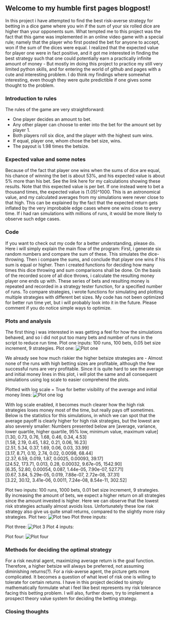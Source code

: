 ## Welcome to my humble first pages blogpost!

In this project i have attempted to find the best risk-averse strategy for betting in a dice game where you win if the sum of your six rolled dice are higher than your opponents sum. What tempted me to this project was the fact that this game was implemented in an online video game with a special rule; namely that the player who first posted the bet for anyone to accept, won if the sum of the dices were equal. I realized that the expected value for player one were in fact positive, and it got me interested in finding the best strategy such that one could potentially earn a practically infinite amount of money - But mostly im doing this project to practice my still very limited python skills, and for entering the world of github and pages with a cute and interesting problem. I do think my findings where somewhat interesting, even though they were quite predictible if one gives some thought to the problem.


### Introduction to rules
The rules of the game are very straightforward:
- One player decides an amount to bet.
- Any other player can choose to enter into the bet for the amount set by player 1.
- Both players roll six dice, and the player with the highest sum wins. 
- If equal, player one, whom chose the bet size, wins. 
- The payout is 1.98 times the betsize.

### Expected value and some notes
Because of the fact that player one wins when the sums of dice are equal, his chance of winning the bet is about 53%, and his expected value is about 5% more than his bet. See the link here for my calculations showing these results. Note that this expected value is per bet. If one instead were to bet a thousand times, the expected value is (1.05)^1000. This is an astronomical value, and my calculated averages from my simulations were never close to that high. This can be explained by the fact that the expected return gets inflated by the very improbable edge cases where one wins close to every time. If i had ran simulations with millions of runs, it would be more likely to observe such edge cases.

### Code
If you want to check out my code for a better understanding, please do. Here i will simply explain the main flow of the program: First, i generate six random numbers and compare the sum of these. This simulates the dice-throwing. Then i compare the sums, and conclude that player one wins if his sum is equal or higher. Then i created functions for deciding how many times this dice throwing and sum comparisons shall be done. On the basis of the recorded score of all dice throws, i calculate the resulting money player one ends up with. These series of bets and resulting money is repeated and recorded in a strategy tester function, for a specified number of runs. To compare strategies, i wrote functions for simulating and plotting multiple strategies with different bet sizes. My code has not been optimized for better run time yet, but i will probably look into it in the future. Please comment if you do notice simple ways to optimize.
### Plots and analysis
The first thing i was interested in was getting a feel for how the simulations behaved, and so i did not put too many bets and number of runs in the script to reduce run time.
Plot one inputs: 100 runs, 100 bets, 0.05 bet size increment, 9 strategies.
Plot one:
![Plot one](https://raw.githubusercontent.com/Snobben/gambling-strategy-simulator/gh-pages/Plots%20and%20stats%20for%20gambling-strategy-simulator/plot1-logfalse.png)  

We already see how much riskier the higher betsize strategies are - Almost none of the runs with high betting sizes are profitable, although the few successful runs are very profitable. Since it is quite hard to see the average and initial money lines in this plot, i will plot the same and all consequent simulations using log scale to easier comprehend the plots. 


Plotted with log scale = True for better visibility of the average and initial money lines:
![Plot one log](https://raw.githubusercontent.com/Snobben/gambling-strategy-simulator/gh-pages/Plots%20and%20stats%20for%20gambling-strategy-simulator/plot1-gambling-strategy-simulator.png)  

With log scale enabled, it becomes much clearer how the high risk strategies loses money most of the time, but really pays off sometimes. Below is the statistics for this simulations, in which we can spot that the average payoff is clearly higher for high risk strategies, but the lowest are also severely smaller:
Numbers presented below are [average, variance, lower quartile, higher quartile, 95% low, minimum value, maximum value]  
[1.30, 0.73, 0.76, 1.68, 0.46, 0.34, 4.53]  
[1.58, 2.19, 0.45, 1.82, 0.21, 0.06, 16.23]  
[2.51, 5.34, 0.37, 1.69, 0.06, 0.03, 33.99]  
[3.17, 8.71, 0.10, 2.74, 0.02, 0.0098, 68.44]  
[2.37, 6.59, 0.019, 1.87, 0.0025, 0.00093, 39.17]  
[24.52, 173.71, 0.013, 0.28, 0.00032, 9.67e-05, 1542.90]  
[6.35, 52.80, 0.00054, 0.087, 1.44e-05, 7.90e-07, 527.71]  
[0.67, 3.84, 5.29e-05, 0.019, 7.88e-07, 2.72e-08, 37.31]  
[3.22, 30.12, 3.41e-06, 0.0011, 7.24e-08, 8.54e-11, 302.52]  

Plot two inputs:
100 runs, 1000 bets, 0.01 bet size increment, 9 strategies. By increasing the amount of bets, we expect a higher return on all strategies since the amount invested is higher.
Here we can observe that the lowest risk strategies actually almost avoids loss. Unfortunately these low risk strategy also give us quite small returns, compared to the slightly more risky strategies. 
Plot two:
![Plot two](https://raw.githubusercontent.com/Snobben/gambling-strategy-simulator/gh-pages/Plots%20and%20stats%20for%20gambling-strategy-simulator/plot2log.png)
Plot three inputs:

Plot three:
![Plot 3](https://raw.githubusercontent.com/Snobben/gambling-strategy-simulator/gh-pages/Plots%20and%20stats%20for%20gambling-strategy-simulator/plot3log.png)
Plot 4 inputs:

Plot four:
![Plot four](https://raw.githubusercontent.com/Snobben/gambling-strategy-simulator/gh-pages/Plots%20and%20stats%20for%20gambling-strategy-simulator/plot-four.png)
### Methods for deciding the optimal strategy
For a risk neutral agent, maximizing average return is the goal function. Therefore, a higher betsize will always be preferred, not assuming diminishing returns(?).
For a risk-averse agent, the picture gets more complicated. It becomes a question of what level of risk one is willing to tolerate for certain returns. 
I have in this project decided to simply mathematically formulate what i feel like best represents my risk tolerance facing this betting problem.
I will also, further down, try to implement a prospect theory value system for deciding the betting strategy.



### Closing thoughts

